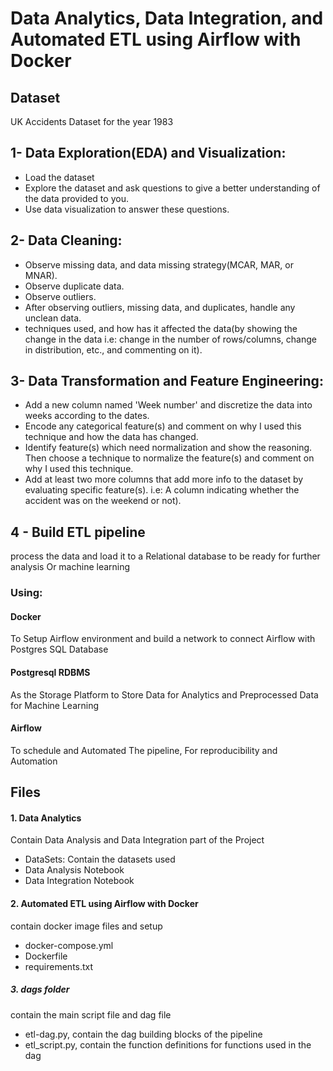 # Data Analytics, Data Integration, and Automated ETL using Airflow with Docker

## Dataset
UK Accidents Dataset for the year 1983

## 1- Data Exploration(EDA) and Visualization:
- Load the dataset
- Explore the dataset and ask questions to give a better understanding of the data provided to you.
- Use data visualization to answer these questions.

## 2- Data Cleaning:
- Observe missing data, and data missing strategy(MCAR, MAR, or MNAR).
- Observe duplicate data.
- Observe outliers.
- After observing outliers, missing data, and duplicates, handle any unclean data.
- techniques used, and how has it affected the data(by showing the change in the data i.e: change in the number of rows/columns, change in distribution, etc., and commenting on it).

## 3- Data Transformation and Feature Engineering:
- Add a new column named 'Week number' and discretize the data into weeks according to the dates.
- Encode any categorical feature(s) and comment on why I used this technique and how the data has changed.
- Identify feature(s) which need normalization and show the reasoning. Then choose a technique to normalize the feature(s) and comment on why I used this technique.
- Add at least two more columns that add more info to the dataset by evaluating specific feature(s). i.e: A column indicating whether the accident was on the weekend or not).

## 4 - Build ETL pipeline 
process the data and load it to a Relational database to be ready for further analysis Or machine learning 

### Using:
#### Docker
To Setup Airflow environment and build a network to connect Airflow with Postgres SQL Database

#### Postgresql RDBMS
As the Storage Platform to Store Data for Analytics and Preprocessed Data for Machine Learning

#### Airflow
To schedule and Automated The pipeline, For reproducibility and Automation


## Files
#### 1. Data Analytics
Contain Data Analysis and Data Integration part of the Project
- DataSets: Contain the datasets used
- Data Analysis Notebook
- Data Integration Notebook

#### 2. Automated ETL using Airflow with Docker
contain docker image files and setup 
- docker-compose.yml
- Dockerfile
- requirements.txt

##### 3. dags folder
contain the main script file and dag file
- etl-dag.py, contain the dag building blocks of the pipeline
- etl_script.py, contain the function definitions for functions used in the dag
